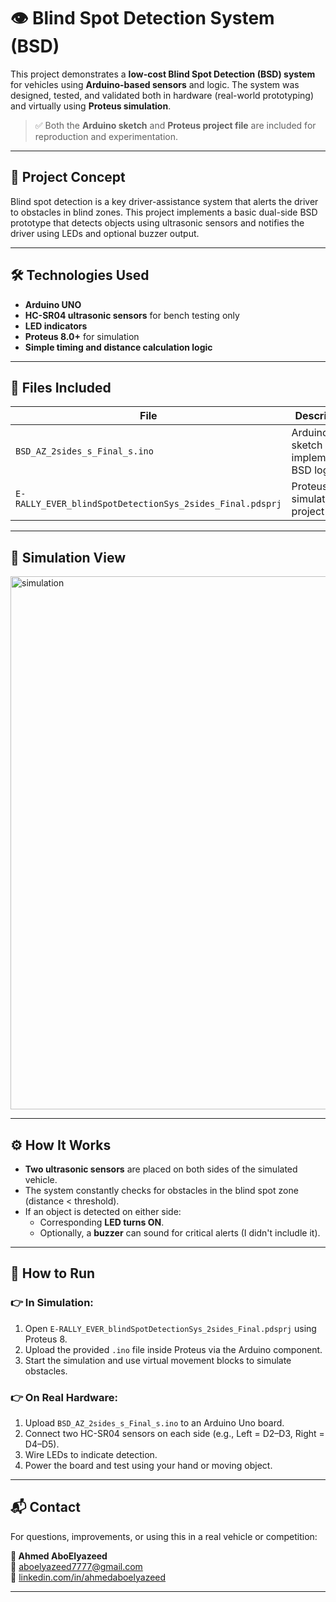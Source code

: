 # 👁️ Blind Spot Detection System (BSD)

This project demonstrates a **low-cost Blind Spot Detection (BSD) system** for vehicles using **Arduino-based sensors** and logic. The system was designed, tested, and validated both in hardware (real-world prototyping) and virtually using **Proteus simulation**.

> ✅ Both the **Arduino sketch** and **Proteus project file** are included for reproduction and experimentation.

---

## 🧠 Project Concept

Blind spot detection is a key driver-assistance system that alerts the driver to obstacles in blind zones. This project implements a basic dual-side BSD prototype that detects objects using ultrasonic sensors and notifies the driver using LEDs and optional buzzer output.

---

## 🛠️ Technologies Used

- **Arduino UNO**
- **HC-SR04 ultrasonic sensors** for bench testing only
- **LED indicators**
- **Proteus 8.0+** for simulation
- **Simple timing and distance calculation logic**

---

## 📁 Files Included

| File | Description |
|------|-------------|
| `BSD_AZ_2sides_s_Final_s.ino` | Arduino sketch implementing BSD logic |
| `E-RALLY_EVER_blindSpotDetectionSys_2sides_Final.pdsprj` | Proteus simulation project file |

---

## 🧪 Simulation View

<img width="1107" height="853" alt="simulation" src="https://github.com/user-attachments/assets/0779556b-2e3b-404e-addc-68094320881e" />

---

## ⚙️ How It Works

- **Two ultrasonic sensors** are placed on both sides of the simulated vehicle.
- The system constantly checks for obstacles in the blind spot zone (distance < threshold).
- If an object is detected on either side:
  - Corresponding **LED turns ON**.
  - Optionally, a **buzzer** can sound for critical alerts (I didn't includle it).

---

## 🚀 How to Run

### 👉 In Simulation:
1. Open `E-RALLY_EVER_blindSpotDetectionSys_2sides_Final.pdsprj` using Proteus 8.
2. Upload the provided `.ino` file inside Proteus via the Arduino component.
3. Start the simulation and use virtual movement blocks to simulate obstacles.

### 👉 On Real Hardware:
1. Upload `BSD_AZ_2sides_s_Final_s.ino` to an Arduino Uno board.
2. Connect two HC-SR04 sensors on each side (e.g., Left = D2–D3, Right = D4–D5).
3. Wire LEDs to indicate detection.
4. Power the board and test using your hand or moving object.

---

## 📬 Contact

For questions, improvements, or using this in a real vehicle or competition:

**👤 Ahmed AboElyazeed**  
📧 [aboelyazeed7777@gmail.com](mailto:aboelyazeed7777@gmail.com)  
🔗 [linkedin.com/in/ahmedaboelyazeed](https://www.linkedin.com/in/ahmed-aboelyazeed-43ba22231/)

---
